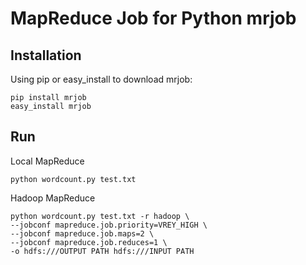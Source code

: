 # MapReduce Job for Python mrjob

## Installation
Using pip or easy_install to download mrjob:
	
	pip install mrjob
	easy_install mrjob

## Run
Local MapReduce

	python wordcount.py test.txt
	
Hadoop MapReduce

	python wordcount.py test.txt -r hadoop \
	--jobconf mapreduce.job.priority=VREY_HIGH \ 
	--jobconf mapreduce.job.maps=2 \
	--jobconf mapreduce.job.reduces=1 \ 
	-o hdfs:///OUTPUT PATH hdfs:///INPUT PATH



